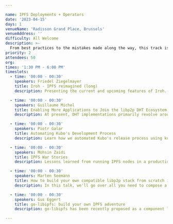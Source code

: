 ```yaml
---

name: IPFS Deployments + Operators
date: '2023-04-15'
days: 1
venueName: 'Radisson Grand Place, Brussels'
venueAddress: ''
difficulty: All Welcome
description: >-
  From best practices to the mistakes made along the way, this track is a chance to highlight how members of the community are running IPFS nodes at scale. Let's share what's working well and what implementations can do to make things even better!
priority: 2
attendees: 50
org: 
times: '1:30 PM - 6:00 PM'
timeslots:
  - time: '00:00 - 00:30'
    speakers: Friedel Ziegelmayer
    title: Iroh - IPFS reimagined (long)
    description: Presenting the current and upcoming features of Iroh.

  - time: '00:00 - 00:30'
    speakers: Guillaume Michel
    title: Enabling More Applications to Join the libp2p DHT Ecosystem
    description: At present, DHT implementations primarily revolve around IPFS. However, it's possible for other applications that leverage libp2p to utilize the DHT without the need to participate in the IPFS DHT and store IPFS data. This presentation outlines a strategy to divide the existing DHT into two parts: a lightweight, multipurpose DHT and an IPFS DHT protocol built on top of it. This proposed approach would enable non-IPFS applications to join the lightweight DHT while running their own protocol on top of it. This would promote interoperability with other applications, contribute to the growth of the libp2p DHT, and enhance the security of all its users.

  - time: '00:00 - 00:30'
    speakers: Piotr Galar
    title: Automating Kubo's Development Process
    description: Learn how we automated Kubo's release process using kuboreleaser and migrated from CircleCI to GitHub Actions. Discover the benefits of automation and how we use Grafana to monitor our development pipeline. Perfect for developers and DevOps engineers interested in improving the developer experience in their projects.

  - time: '00:00 - 00:30'
    speakers: Mohsin Zaidi
    title: IPFS War Stories
    description: Lessons learned from running IPFS nodes in a production environment.  Ceramic Network's operational burden from IPFS nodes.

  - time: '00:00 - 00:30'
    speakers: Marten Seemann
    title: How to build your own compatible libp2p stack from scratch in an afternoon
    description: In this talk, we'll go over all you need to compose a modern and minimal libp2p stack.

  - time: '00:00 - 00:30'
    speakers: Gus Eggert
    title: go-libipfs: build your own IPFS adventure
    description: go-libipfs has been recently proposed as a component library for building IPFS applications and implementations in Go. The goal of this effort is to help people build things. In this talk we will use examples to showcase things that are easy to do with go-libipfs that have been difficult to achieve up to now. More information can be found at: https://github.com/ipfs/go-libipfs

---
```

